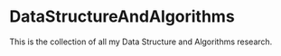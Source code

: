 # DataStructureAndAlgorithms
This is the collection of all my Data Structure and Algorithms research.
